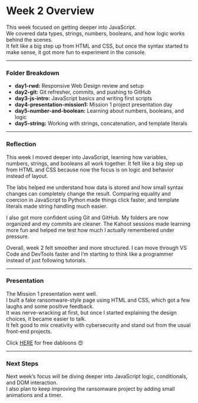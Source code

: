 # Week 2 Overview

This week focused on getting deeper into JavaScript.  
We covered data types, strings, numbers, booleans, and how logic works behind the scenes.  
It felt like a big step up from HTML and CSS, but once the syntax started to make sense, it got more fun to experiment in the console.

---

### Folder Breakdown
- **day1-rwd:** Responsive Web Design review and setup  
- **day2-git:** Git refresher, commits, and pushing to GitHub  
- **day3-js-intro:** JavaScript basics and writing first scripts  
- **day4-presentation-mission1:** Mission 1 project presentation day  
- **day5-number-and-boolean:** Learning about numbers, booleans, and logic  
- **day5-string:** Working with strings, concatenation, and template literals  

---

### Reflection
This week I moved deeper into JavaScript, learning how variables, numbers, strings, and booleans all work together.
It felt like a big step up from HTML and CSS because now the focus is on logic and behavior instead of layout.

The labs helped me understand how data is stored and how small syntax changes can completely change the result.
Comparing equality and coercion in JavaScript to Python made things click faster, and template literals made string handling much easier.

I also got more confident using Git and GitHub. My folders are now organized and my commits are cleaner.
The Kahoot sessions made learning more fun and helped me test how much I actually remembered under pressure.

Overall, week 2 felt smoother and more structured. I can move through VS Code and DevTools faster and I’m starting to think like a programmer instead of just following tutorials.

---

### Presentation
The Mission 1 presentation went well.  
I built a fake ransomware-style page using HTML and CSS, which got a few laughs and some positive feedback.  
It was nerve-wracking at first, but once I started explaining the design choices, it became easier to talk.  
It felt good to mix creativity with cybersecurity and stand out from the usual front-end projects.

Click [HERE](https://lolipop316.github.io/ransomware-simulation-ui/) for free dabloons 😍


---

### Next Steps
Next week’s focus will be diving deeper into JavaScript logic, conditionals, and DOM interaction.  
I also plan to keep improving the ransomware project by adding small animations and a timer.
